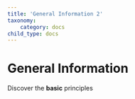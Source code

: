```yaml
---
title: 'General Information 2'
taxonomy:
    category: docs
child_type: docs
---
```


# General Information

Discover the **basic** principles
